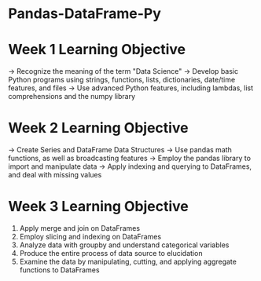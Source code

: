 # Pandas-DataFrame-Py

# Week 1 Learning Objective
-> Recognize the meaning of the term "Data Science"
-> Develop basic Python programs using strings, functions, lists, dictionaries, date/time features, and files
-> Use advanced Python features, including lambdas, list comprehensions and the numpy library

# Week 2 Learning Objective
-> Create Series and DataFrame Data Structures
-> Use pandas math functions, as well as broadcasting features
-> Employ the pandas library to import and manipulate data
-> Apply indexing and querying to DataFrames, and deal with missing values


# Week 3 Learning Objective
1.  Apply merge and join on DataFrames
2.  Employ slicing and indexing on DataFrames
3.  Analyze data with groupby and understand categorical variables
4.  Produce the entire process of data source to elucidation
5.  Examine the data by manipulating, cutting, and applying aggregate functions to DataFrames
